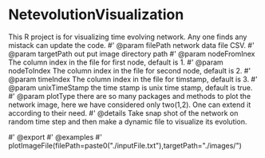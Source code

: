 # NetevolutionVisualization
This R project is for visualizing time evolving network. Any one finds any mistack can update the code.
#' @param filePath network data file CSV.
#' @param targetPath out put image directory path
#' @param nodeFromInex The column index in the file for first node, default is 1.
#' @param nodeToIndex The column index in the file for second node, default is 2.
#' @param timeIndex The column index in the file for timstamp, default is 3.
#' @param unixTimeStamp the time stamp is unix time stamp, default is true.
#' @param plotType there are so many packages and methods to plot the network image, here we have considered only two(1,2). One can extend it according to their need.
#' @details Take snap shot of the network on random time step and then make a dynamic file to visualize its evolution.

#' @export 
#' @examples
#' plotImageFile(filePath=paste0("./inputFile.txt"),targetPath="./images/")
